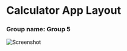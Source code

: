 # Calculator App Layout
### Group name: Group 5
![Screenshot](https://github.com/toobanasir01/Assignment5/assets/126052446/956a1828-f2be-4c16-a2eb-39fbcc2d5d12)